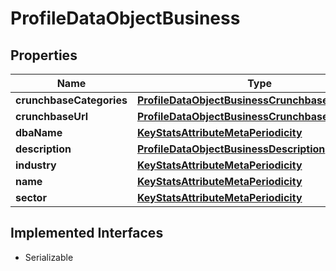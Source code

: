 

# ProfileDataObjectBusiness


## Properties

Name | Type | Description | Notes
------------ | ------------- | ------------- | -------------
**crunchbaseCategories** | [**ProfileDataObjectBusinessCrunchbaseCategories**](ProfileDataObjectBusinessCrunchbaseCategories.md) |  |  [optional]
**crunchbaseUrl** | [**ProfileDataObjectBusinessCrunchbaseUrl**](ProfileDataObjectBusinessCrunchbaseUrl.md) |  |  [optional]
**dbaName** | [**KeyStatsAttributeMetaPeriodicity**](KeyStatsAttributeMetaPeriodicity.md) |  |  [optional]
**description** | [**ProfileDataObjectBusinessDescription**](ProfileDataObjectBusinessDescription.md) |  | 
**industry** | [**KeyStatsAttributeMetaPeriodicity**](KeyStatsAttributeMetaPeriodicity.md) |  | 
**name** | [**KeyStatsAttributeMetaPeriodicity**](KeyStatsAttributeMetaPeriodicity.md) |  | 
**sector** | [**KeyStatsAttributeMetaPeriodicity**](KeyStatsAttributeMetaPeriodicity.md) |  | 


## Implemented Interfaces

* Serializable


